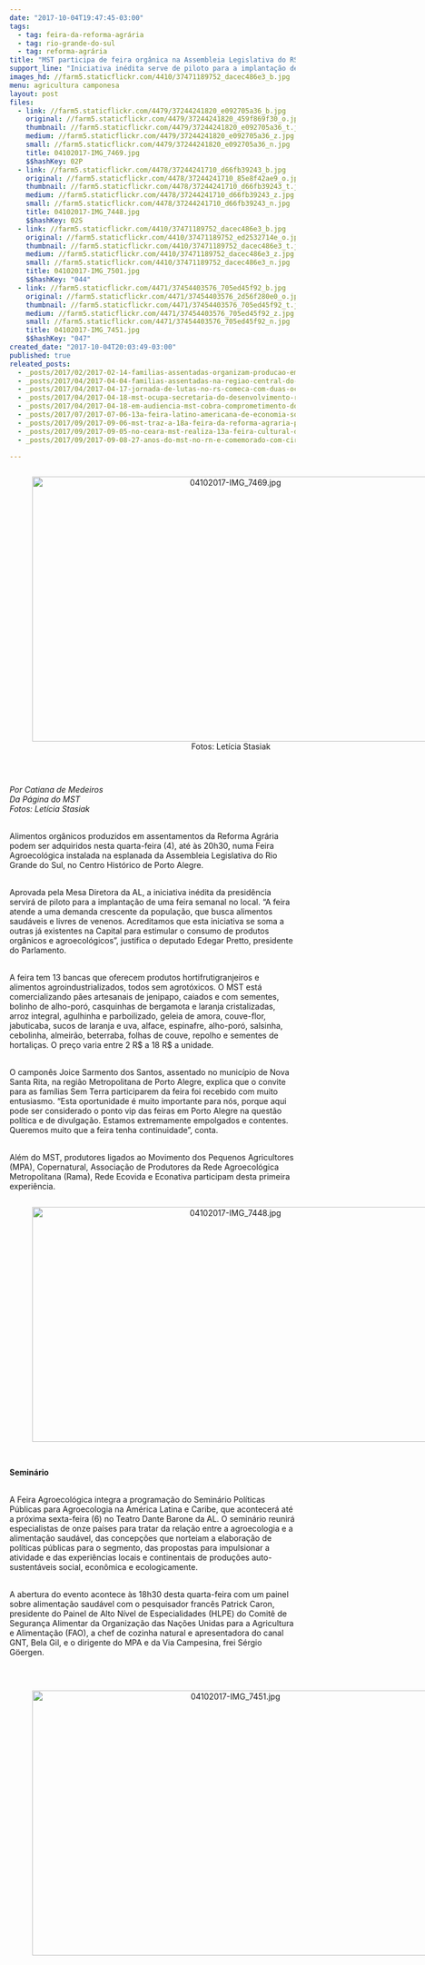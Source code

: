 ```yaml
---
date: "2017-10-04T19:47:45-03:00"
tags:
  - tag: feira-da-reforma-agrária
  - tag: rio-grande-do-sul
  - tag: reforma-agrária
title: "MST participa de feira orgânica na Assembleia Legislativa do RS\n"
support_line: "Iniciativa inédita serve de piloto para a implantação de uma feira semanal na esplanada do Parlamento gaúcho\n"
images_hd: //farm5.staticflickr.com/4410/37471189752_dacec486e3_b.jpg
menu: agricultura camponesa
layout: post
files:
  - link: //farm5.staticflickr.com/4479/37244241820_e092705a36_b.jpg
    original: //farm5.staticflickr.com/4479/37244241820_459f869f30_o.jpg
    thumbnail: //farm5.staticflickr.com/4479/37244241820_e092705a36_t.jpg
    medium: //farm5.staticflickr.com/4479/37244241820_e092705a36_z.jpg
    small: //farm5.staticflickr.com/4479/37244241820_e092705a36_n.jpg
    title: 04102017-IMG_7469.jpg
    $$hashKey: 02P
  - link: //farm5.staticflickr.com/4478/37244241710_d66fb39243_b.jpg
    original: //farm5.staticflickr.com/4478/37244241710_85e8f42ae9_o.jpg
    thumbnail: //farm5.staticflickr.com/4478/37244241710_d66fb39243_t.jpg
    medium: //farm5.staticflickr.com/4478/37244241710_d66fb39243_z.jpg
    small: //farm5.staticflickr.com/4478/37244241710_d66fb39243_n.jpg
    title: 04102017-IMG_7448.jpg
    $$hashKey: 02S
  - link: //farm5.staticflickr.com/4410/37471189752_dacec486e3_b.jpg
    original: //farm5.staticflickr.com/4410/37471189752_ed2532714e_o.jpg
    thumbnail: //farm5.staticflickr.com/4410/37471189752_dacec486e3_t.jpg
    medium: //farm5.staticflickr.com/4410/37471189752_dacec486e3_z.jpg
    small: //farm5.staticflickr.com/4410/37471189752_dacec486e3_n.jpg
    title: 04102017-IMG_7501.jpg
    $$hashKey: "044"
  - link: //farm5.staticflickr.com/4471/37454403576_705ed45f92_b.jpg
    original: //farm5.staticflickr.com/4471/37454403576_2d56f280e0_o.jpg
    thumbnail: //farm5.staticflickr.com/4471/37454403576_705ed45f92_t.jpg
    medium: //farm5.staticflickr.com/4471/37454403576_705ed45f92_z.jpg
    small: //farm5.staticflickr.com/4471/37454403576_705ed45f92_n.jpg
    title: 04102017-IMG_7451.jpg
    $$hashKey: "047"
created_date: "2017-10-04T20:03:49-03:00"
published: true
releated_posts:
  - _posts/2017/02/2017-02-14-familias-assentadas-organizam-producao-em-torno-de-agroindustrias.md
  - _posts/2017/04/2017-04-04-familias-assentadas-na-regiao-central-do-rs-conquistam-sonho-da-moradia-digna.md
  - _posts/2017/04/2017-04-17-jornada-de-lutas-no-rs-comeca-com-duas-ocupacoes-do-mst.md
  - _posts/2017/04/2017-04-18-mst-ocupa-secretaria-do-desenvolvimento-rural-no-rs.md
  - _posts/2017/04/2017-04-18-em-audiencia-mst-cobra-comprometimento-do-governo-do-estado-com-a-reforma-agraria.md
  - _posts/2017/07/2017-07-06-13a-feira-latino-americana-de-economia-solidaria-tera-tunel-com-alimentos-da-reforma-agraria.md
  - _posts/2017/09/2017-09-06-mst-traz-a-18a-feira-da-reforma-agraria-para-o-centro-de-maceio.md
  - _posts/2017/09/2017-09-05-no-ceara-mst-realiza-13a-feira-cultural-da-reforma-agraria.md
  - _posts/2017/09/2017-09-08-27-anos-do-mst-no-rn-e-comemorado-com-circuito-cultural-e-feira-da-reforma-agraria.md

---
```

<div style="text-align:center">
<figure class="image" style="display:inline-block"><img alt="04102017-IMG_7469.jpg" height="467" src="//farm5.staticflickr.com/4479/37244241820_e092705a36_b.jpg" width="700" />
<figcaption>Fotos: Let&iacute;cia Stasiak</figcaption>
</figure>
</div>

<p>&nbsp;</p>

<p><em>Por Catiana de Medeiros<br />
Da P&aacute;gina do MST<br />
Fotos: Let&iacute;cia Stasiak</em></p>

<p><br />
Alimentos org&acirc;nicos produzidos em assentamentos da Reforma Agr&aacute;ria podem ser adquiridos nesta quarta-feira (4), at&eacute; &agrave;s 20h30, numa Feira Agroecol&oacute;gica instalada na esplanada da Assembleia Legislativa do Rio Grande do Sul, no Centro Hist&oacute;rico de Porto Alegre.</p>

<p><br />
Aprovada pela Mesa Diretora da AL, a iniciativa in&eacute;dita da presid&ecirc;ncia servir&aacute; de piloto para a implanta&ccedil;&atilde;o de uma feira semanal no local. &ldquo;A feira atende a uma demanda crescente da popula&ccedil;&atilde;o, que busca alimentos saud&aacute;veis e livres de venenos. Acreditamos que esta iniciativa se soma a outras j&aacute; existentes na Capital para estimular o consumo de produtos org&acirc;nicos e agroecol&oacute;gicos&rdquo;, justifica o deputado Edegar Pretto, presidente do Parlamento.</p>

<p><br />
A feira tem 13 bancas que oferecem produtos hortifrutigranjeiros e alimentos agroindustrializados, todos sem agrot&oacute;xicos. O MST est&aacute; comercializando p&atilde;es artesanais de jenipapo, caiados e com sementes, bolinho de alho-por&oacute;, casquinhas de bergamota e laranja cristalizadas, arroz integral, agulhinha e parboilizado, geleia de amora, couve-flor, jabuticaba, sucos de laranja e uva, alface, espinafre, alho-por&oacute;, salsinha, cebolinha, almeir&atilde;o, beterraba, folhas de couve, repolho e sementes de hortali&ccedil;as. O pre&ccedil;o varia entre 2 R$ a 18 R$ a unidade.</p>

<p><br />
O campon&ecirc;s Joice Sarmento dos Santos, assentado no munic&iacute;pio de Nova Santa Rita, na regi&atilde;o Metropolitana de Porto Alegre, explica que o convite para as fam&iacute;lias Sem Terra participarem da feira foi recebido com muito entusiasmo. &ldquo;Esta oportunidade &eacute; muito importante para n&oacute;s, porque aqui pode ser considerado o ponto vip das feiras em Porto Alegre na quest&atilde;o pol&iacute;tica e de divulga&ccedil;&atilde;o. Estamos&nbsp;extremamente&nbsp;empolgado<wbr />s e contentes. Queremos muito que a feira tenha continuidade&rdquo;, conta.</p>

<p><br />
Al&eacute;m do MST, produtores ligados ao Movimento dos Pequenos Agricultores (MPA), Copernatural, Associa&ccedil;&atilde;o de Produtores da Rede Agroecol&oacute;gica Metropolitana (Rama), Rede Ecovida e Econativa participam desta primeira experi&ecirc;ncia.</p>

<div style="text-align:center">
<figure class="image" style="display:inline-block"><img alt="04102017-IMG_7448.jpg" height="414" src="//farm5.staticflickr.com/4478/37244241710_d66fb39243_b.jpg" width="700" />
<figcaption></figcaption>
</figure>
</div>

<p><br />
<strong>Semin&aacute;rio</strong></p>

<p><br />
A Feira Agroecol&oacute;gica integra a programa&ccedil;&atilde;o do Semin&aacute;rio Pol&iacute;ticas P&uacute;blicas para Agroecologia na Am&eacute;rica Latina e Caribe, que acontecer&aacute; at&eacute; a pr&oacute;xima sexta-feira (6) no Teatro Dante Barone da AL. O semin&aacute;rio reunir&aacute; especialistas de onze pa&iacute;ses para tratar da rela&ccedil;&atilde;o entre a agroecologia e a alimenta&ccedil;&atilde;o saud&aacute;vel, das concep&ccedil;&otilde;es que norteiam a elabora&ccedil;&atilde;o de pol&iacute;ticas p&uacute;blicas para o segmento, das propostas para impulsionar a atividade e das experi&ecirc;ncias locais e continentais de produ&ccedil;&otilde;es auto-sustent&aacute;veis social, econ&ocirc;mica e ecologicamente.</p>

<p><br />
A abertura do evento acontece &agrave;s 18h30 desta quarta-feira com um painel sobre alimenta&ccedil;&atilde;o saud&aacute;vel com o pesquisador franc&ecirc;s Patrick Caron, presidente do Painel de Alto N&iacute;vel de Especialidades (HLPE) do Comit&ecirc; de Seguran&ccedil;a Alimentar da Organiza&ccedil;&atilde;o das Na&ccedil;&otilde;es Unidas para a Agricultura e Alimenta&ccedil;&atilde;o (FAO), a chef de cozinha natural e apresentadora do canal GNT, Bela Gil, e o dirigente do MPA e da Via Campesina, frei S&eacute;rgio G&ouml;ergen.</p>

<p>&nbsp;</p>

<div style="text-align:center">
<figure class="image" style="display:inline-block"><img alt="04102017-IMG_7451.jpg" height="467" src="//farm5.staticflickr.com/4471/37454403576_705ed45f92_b.jpg" width="700" />
<figcaption></figcaption>
</figure>
</div>
